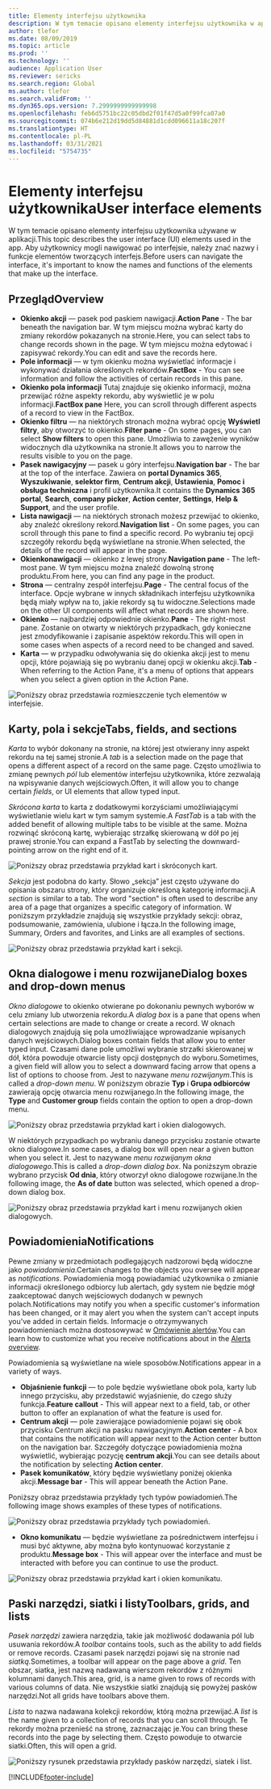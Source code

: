 ```yaml
---
title: Elementy interfejsu użytkownika
description: W tym temacie opisano elementy interfejsu użytkownika w aplikacji.
author: tlefor
ms.date: 08/09/2019
ms.topic: article
ms.prod: ''
ms.technology: ''
audience: Application User
ms.reviewer: sericks
ms.search.region: Global
ms.author: tlefor
ms.search.validFrom: ''
ms.dyn365.ops.version: 7.2999999999999998
ms.openlocfilehash: feb6d5751bc22c05dbd2f01f47d5a0f99fca07a0
ms.sourcegitcommit: 074b6e212d19dd5d84881d1cdd096611a18c207f
ms.translationtype: HT
ms.contentlocale: pl-PL
ms.lasthandoff: 03/31/2021
ms.locfileid: "5754735"
---
```

# <a name="user-interface-elements"></a><span data-ttu-id="48b52-103">Elementy interfejsu użytkownika</span><span class="sxs-lookup"><span data-stu-id="48b52-103">User interface elements</span></span>

<span data-ttu-id="48b52-104">W tym temacie opisano elementy interfejsu użytkownika używane w aplikacji.</span><span class="sxs-lookup"><span data-stu-id="48b52-104">This topic describes the user interface (UI) elements used in the app.</span></span> <span data-ttu-id="48b52-105">Aby użytkownicy mogli nawigować po interfejsie, należy znać nazwy i funkcje elementów tworzących interfejs.</span><span class="sxs-lookup"><span data-stu-id="48b52-105">Before users can navigate the interface, it's important to know the names and functions of the elements that make up the interface.</span></span>

## <a name="overview"></a><span data-ttu-id="48b52-106">Przegląd</span><span class="sxs-lookup"><span data-stu-id="48b52-106">Overview</span></span>

- <span data-ttu-id="48b52-107">**Okienko akcji** — pasek pod paskiem nawigacji.</span><span class="sxs-lookup"><span data-stu-id="48b52-107">**Action Pane** - The bar beneath the navigation bar.</span></span> <span data-ttu-id="48b52-108">W tym miejscu można wybrać karty do zmiany rekordów pokazanych na stronie.</span><span class="sxs-lookup"><span data-stu-id="48b52-108">Here, you can select tabs to change records shown in the page.</span></span> <span data-ttu-id="48b52-109">W tym miejscu można edytować i zapisywać rekordy.</span><span class="sxs-lookup"><span data-stu-id="48b52-109">You can edit and save the records here.</span></span>  
- <span data-ttu-id="48b52-110">**Pole informacji** — w tym okienku można wyświetlać informacje i wykonywać działania określonych rekordów.</span><span class="sxs-lookup"><span data-stu-id="48b52-110">**FactBox** - You can see information and follow the activities of certain records in this pane.</span></span>  
- <span data-ttu-id="48b52-111">**Okienko pola informacji** Tutaj znajduje się okienko informacji, można przewijać różne aspekty rekordu, aby wyświetlić je w polu informacji.</span><span class="sxs-lookup"><span data-stu-id="48b52-111">**FactBox pane** Here, you can scroll through different aspects of a record to view in the FactBox.</span></span>  
- <span data-ttu-id="48b52-112">**Okienko filtru** — na niektórych stronach można wybrać opcję **Wyświetl filtry**, aby otworzyć to okienko.</span><span class="sxs-lookup"><span data-stu-id="48b52-112">**Filter pane** - On some pages, you can select **Show filters** to open this pane.</span></span> <span data-ttu-id="48b52-113">Umożliwia to zawężenie wyników widocznych dla użytkownika na stronie.</span><span class="sxs-lookup"><span data-stu-id="48b52-113">It allows you to narrow the results visible to you on the page.</span></span>  
- <span data-ttu-id="48b52-114">**Pasek nawigacyjny** — pasek u góry interfejsu.</span><span class="sxs-lookup"><span data-stu-id="48b52-114">**Navigation bar** - The bar at the top of the interface.</span></span> <span data-ttu-id="48b52-115">Zawiera on **portal Dynamics 365**, **Wyszukiwanie**, **selektor firm**, **Centrum akcji**, **Ustawienia**, **Pomoc i obsługa techniczna** i profil użytkownika.</span><span class="sxs-lookup"><span data-stu-id="48b52-115">It contains the **Dynamics 365 portal**, **Search**, **company picker**, **Action center**, **Settings**, **Help & Support**, and the user profile.</span></span>  
- <span data-ttu-id="48b52-116">**Lista nawigacji** — na niektórych stronach możesz przewijać to okienko, aby znaleźć określony rekord.</span><span class="sxs-lookup"><span data-stu-id="48b52-116">**Navigation list** - On some pages, you can scroll through this pane to find a specific record.</span></span> <span data-ttu-id="48b52-117">Po wybraniu tej opcji szczegóły rekordu będą wyświetlane na stronie.</span><span class="sxs-lookup"><span data-stu-id="48b52-117">When selected, the details of the record will appear in the page.</span></span>  
- <span data-ttu-id="48b52-118">**Okienkonawigacji** — okienko z lewej strony.</span><span class="sxs-lookup"><span data-stu-id="48b52-118">**Navigation pane** - The left-most pane.</span></span> <span data-ttu-id="48b52-119">W tym miejscu można znaleźć dowolną stronę produktu.</span><span class="sxs-lookup"><span data-stu-id="48b52-119">From here, you can find any page in the product.</span></span>  
- <span data-ttu-id="48b52-120">**Strona** — centralny zespół interfejsu.</span><span class="sxs-lookup"><span data-stu-id="48b52-120">**Page** - The central focus of the interface.</span></span> <span data-ttu-id="48b52-121">Opcje wybrane w innych składnikach interfejsu użytkownika będą miały wpływ na to, jakie rekordy są tu widoczne.</span><span class="sxs-lookup"><span data-stu-id="48b52-121">Selections made on the other UI components will affect what records are shown here.</span></span>  
- <span data-ttu-id="48b52-122">**Okienko** — najbardziej odpowiednie okienko.</span><span class="sxs-lookup"><span data-stu-id="48b52-122">**Pane** - The right-most pane.</span></span> <span data-ttu-id="48b52-123">Zostanie on otwarty w niektórych przypadkach, gdy konieczne jest zmodyfikowanie i zapisanie aspektów rekordu.</span><span class="sxs-lookup"><span data-stu-id="48b52-123">This will open in some cases when aspects of a record need to be changed and saved.</span></span>  
- <span data-ttu-id="48b52-124">**Karta** — w przypadku odwoływania się do okienka akcji jest to menu opcji, które pojawiają się po wybraniu danej opcji w okienku akcji.</span><span class="sxs-lookup"><span data-stu-id="48b52-124">**Tab** - When referring to the Action Pane, it's a menu of options that appears when you select a given option in the Action Pane.</span></span>  

![Poniższy obraz przedstawia rozmieszczenie tych elementów w interfejsie.](media/user-interface-01.png)

## <a name="tabs-fields-and-sections"></a><span data-ttu-id="48b52-126">Karty, pola i sekcje</span><span class="sxs-lookup"><span data-stu-id="48b52-126">Tabs, fields, and sections</span></span>

<span data-ttu-id="48b52-127">*Karta* to wybór dokonany na stronie, na której jest otwierany inny aspekt rekordu na tej samej stronie.</span><span class="sxs-lookup"><span data-stu-id="48b52-127">A *tab* is a selection made on the page that opens a different aspect of a record on the same page.</span></span> <span data-ttu-id="48b52-128">Często umożliwia to zmianę pewnych *pól* lub elementów interfejsu użytkownika, które zezwalają na wpisywanie danych wejściowych.</span><span class="sxs-lookup"><span data-stu-id="48b52-128">Often, it will allow you to change certain *fields*, or UI elements that allow typed input.</span></span> 

<span data-ttu-id="48b52-129">*Skrócona karta* to karta z dodatkowymi korzyściami umożliwiającymi wyświetlanie wielu kart w tym samym systemie.</span><span class="sxs-lookup"><span data-stu-id="48b52-129">A *FastTab* is a tab with the added benefit of allowing multiple tabs to be visible at the same.</span></span> <span data-ttu-id="48b52-130">Można rozwinąć skróconą kartę, wybierając strzałkę skierowaną w dół po jej prawej stronie.</span><span class="sxs-lookup"><span data-stu-id="48b52-130">You can expand a FastTab by selecting the downward-pointing arrow on the right end of it.</span></span>

![Poniższy obraz przedstawia przykład kart i skróconych kart.](media/user-interface-02.png)

<span data-ttu-id="48b52-132">*Sekcja* jest podobna do karty. Słowo „sekcja” jest często używane do opisania obszaru strony, który organizuje określoną kategorię informacji.</span><span class="sxs-lookup"><span data-stu-id="48b52-132">A *section* is similar to a tab. The word "section" is often used to describe any area of a page that organizes a specific category of information.</span></span> <span data-ttu-id="48b52-133">W poniższym przykładzie znajdują się wszystkie przykłady sekcji: obraz, podsumowanie, zamówienia, ulubione i łącza.</span><span class="sxs-lookup"><span data-stu-id="48b52-133">In the following image, Summary, Orders and favorites, and Links are all examples of sections.</span></span>

![Poniższy obraz przedstawia przykład kart i sekcji.](media/user-interface-03.png)

## <a name="dialog-boxes-and-drop-down-menus"></a><span data-ttu-id="48b52-135">Okna dialogowe i menu rozwijane</span><span class="sxs-lookup"><span data-stu-id="48b52-135">Dialog boxes and drop-down menus</span></span>

<span data-ttu-id="48b52-136">*Okno dialogowe* to okienko otwierane po dokonaniu pewnych wyborów w celu zmiany lub utworzenia rekordu.</span><span class="sxs-lookup"><span data-stu-id="48b52-136">A *dialog box* is a pane that opens when certain selections are made to change or create a record.</span></span> <span data-ttu-id="48b52-137">W oknach dialogowych znajdują się pola umożliwiające wprowadzanie wpisanych danych wejściowych.</span><span class="sxs-lookup"><span data-stu-id="48b52-137">Dialog boxes contain fields that allow you to enter typed input.</span></span> <span data-ttu-id="48b52-138">Czasami dane pole umożliwi wybranie strzałki skierowanej w dół, która powoduje otwarcie listy opcji dostępnych do wyboru.</span><span class="sxs-lookup"><span data-stu-id="48b52-138">Sometimes, a given field will allow you to select a downward facing arrow that opens a list of options to choose from.</span></span> <span data-ttu-id="48b52-139">Jest to nazywane *menu rozwijanym*.</span><span class="sxs-lookup"><span data-stu-id="48b52-139">This is called a *drop-down menu*.</span></span> <span data-ttu-id="48b52-140">W poniższym obrazie **Typ** i **Grupa odbiorców** zawierają opcję otwarcia menu rozwijanego.</span><span class="sxs-lookup"><span data-stu-id="48b52-140">In the following image, the **Type** and **Customer group** fields contain the option to open a drop-down menu.</span></span>

![Poniższy obraz przedstawia przykład kart i okien dialogowych.](media/user-interface-04.png)

<span data-ttu-id="48b52-142">W niektórych przypadkach po wybraniu danego przycisku zostanie otwarte okno dialogowe.</span><span class="sxs-lookup"><span data-stu-id="48b52-142">In some cases, a dialog box will open near a given button when you select it.</span></span> <span data-ttu-id="48b52-143">Jest to nazywane *menu rozwijanym okna dialogowego*.</span><span class="sxs-lookup"><span data-stu-id="48b52-143">This is called a *drop-down dialog box*.</span></span> <span data-ttu-id="48b52-144">Na poniższym obrazie wybrano przycisk **Od dnia**, który otworzył okno dialogowe rozwijane.</span><span class="sxs-lookup"><span data-stu-id="48b52-144">In the following image, the **As of date** button was selected, which opened a drop-down dialog box.</span></span>

![Poniższy obraz przedstawia przykład kart i menu rozwijanych okien dialogowych.](media/user-interface-05.png)

## <a name="notifications"></a><span data-ttu-id="48b52-146">Powiadomienia</span><span class="sxs-lookup"><span data-stu-id="48b52-146">Notifications</span></span>

<span data-ttu-id="48b52-147">Pewne zmiany w przedmiotach podlegających nadzorowi będą widoczne jako *powiadomienia*.</span><span class="sxs-lookup"><span data-stu-id="48b52-147">Certain changes to the objects you oversee will appear as *notifications*.</span></span> <span data-ttu-id="48b52-148">Powiadomienia mogą powiadamiać użytkownika o zmianie informacji określonego odbiorcy lub alertach, gdy system nie będzie mógł zaakceptować danych wejściowych dodanych w pewnych polach.</span><span class="sxs-lookup"><span data-stu-id="48b52-148">Notifications may notify you when a specific customer's information has been changed, or it may alert you when the system can't accept inputs you've added in certain fields.</span></span> <span data-ttu-id="48b52-149">Informacje o otrzymywanych powiadomieniach można dostosowywać w [Omówienie alertów](../get-started/alerts-overview.md).</span><span class="sxs-lookup"><span data-stu-id="48b52-149">You can learn how to customize what you receive notifications about in the [Alerts overview](../get-started/alerts-overview.md).</span></span>

<span data-ttu-id="48b52-150">Powiadomienia są wyświetlane na wiele sposobów.</span><span class="sxs-lookup"><span data-stu-id="48b52-150">Notifications appear in a variety of ways.</span></span>
- <span data-ttu-id="48b52-151">**Objaśnienie funkcji** — to pole będzie wyświetlane obok pola, karty lub innego przycisku, aby przedstawić wyjaśnienie, do czego służy funkcja.</span><span class="sxs-lookup"><span data-stu-id="48b52-151">**Feature callout** - This will appear next to a field, tab, or other button to offer an explanation of what the feature is used for.</span></span> 
- <span data-ttu-id="48b52-152">**Centrum akcji** — pole zawierające powiadomienie pojawi się obok przycisku Centrum akcji na pasku nawigacyjnym.</span><span class="sxs-lookup"><span data-stu-id="48b52-152">**Action center** - A box that contains the notification will appear next to the Action center button on the navigation bar.</span></span> <span data-ttu-id="48b52-153">Szczegóły dotyczące powiadomienia można wyświetlić, wybierając pozycję **centrum akcji**.</span><span class="sxs-lookup"><span data-stu-id="48b52-153">You can see details about the notification by selecting **Action center**.</span></span>  
- <span data-ttu-id="48b52-154">**Pasek komunikatów**, który będzie wyświetlany poniżej okienka akcji.</span><span class="sxs-lookup"><span data-stu-id="48b52-154">**Message bar** - This will appear beneath the Action Pane.</span></span>  

<span data-ttu-id="48b52-155">Poniższy obraz przedstawia przykłady tych typów powiadomień.</span><span class="sxs-lookup"><span data-stu-id="48b52-155">The following image shows examples of these types of notifications.</span></span>

![Poniższy obraz przedstawia przykłady tych powiadomień.](media/user-interface-06.png)

- <span data-ttu-id="48b52-157">**Okno komunikatu** — będzie wyświetlane za pośrednictwem interfejsu i musi być aktywne, aby można było kontynuować korzystanie z produktu.</span><span class="sxs-lookup"><span data-stu-id="48b52-157">**Message box** - This will appear over the interface and must be interacted with before you can continue to use the product.</span></span>  

![Poniższy obraz przedstawia przykład kart i okien komunikatu.](media/user-interface-07.png)

## <a name="toolbars-grids-and-lists"></a><span data-ttu-id="48b52-159">Paski narzędzi, siatki i listy</span><span class="sxs-lookup"><span data-stu-id="48b52-159">Toolbars, grids, and lists</span></span>

<span data-ttu-id="48b52-160">*Pasek narzędzi* zawiera narzędzia, takie jak możliwość dodawania pól lub usuwania rekordów.</span><span class="sxs-lookup"><span data-stu-id="48b52-160">A *toolbar* contains tools, such as the ability to add fields or remove records.</span></span> <span data-ttu-id="48b52-161">Czasami pasek narzędzi pojawi się na stronie nad *siatką.*</span><span class="sxs-lookup"><span data-stu-id="48b52-161">Sometimes, a toolbar will appear on the page above a *grid*.</span></span> <span data-ttu-id="48b52-162">Ten obszar, siatka, jest nazwą nadawaną wierszom rekordów z różnymi kolumnami danych.</span><span class="sxs-lookup"><span data-stu-id="48b52-162">This area, grid, is a name given to rows of records with various columns of data.</span></span> <span data-ttu-id="48b52-163">Nie wszystkie siatki znajdują się powyżej pasków narzędzi.</span><span class="sxs-lookup"><span data-stu-id="48b52-163">Not all grids have toolbars above them.</span></span>

<span data-ttu-id="48b52-164">*Lista* to nazwa nadawana kolekcji rekordów, którą można przewijać.</span><span class="sxs-lookup"><span data-stu-id="48b52-164">A *list* is the name given to a collection of records that you can scroll through.</span></span> <span data-ttu-id="48b52-165">Te rekordy można przenieść na stronę, zaznaczając je.</span><span class="sxs-lookup"><span data-stu-id="48b52-165">You can bring these records into the page by selecting them.</span></span> <span data-ttu-id="48b52-166">Często powoduje to otwarcie siatki.</span><span class="sxs-lookup"><span data-stu-id="48b52-166">Often, this will open a grid.</span></span>

![Poniższy rysunek przedstawia przykłady pasków narzędzi, siatek i list.](media/user-interface-08.png)


[!INCLUDE[footer-include](../../../includes/footer-banner.md)]